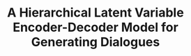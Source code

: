 ---
arxiv: 1605.06069
authors:
- firstname: Iulian Vlad
  institute: University of Montreal
  lastname: Serban
- firstname: Alessandro
  institute: University of Montreal
  lastname: Sordoni
- firstname: Ryan
  institute: McGill University
  lastname: Lowe
- firstname: Laurent
  institute: McGill University
  lastname: Charlin
- firstname: Joelle
  institute: McGill University
  lastname: Pineau
- firstname: Aaron
  institute: University of Montreal
  lastname: Courville
- firstname: Yoshua
  institute: University of Montreal
  lastname: Bengio
layout: refuses
section: pre
title: A Hierarchical Latent Variable Encoder-Decoder Model for Generating Dialogues
---